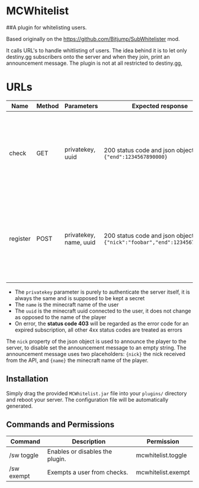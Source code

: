 MCWhitelist
==============

##A plugin for whitelisting users.

Based originally on the https://github.com/Bitjump/SubWhitelister mod.

It calls URL's to handle whitlisting of users.
The idea behind it is to let only destiny.gg subscribers onto the server and when they join, print an announcement message.
The plugin is not at all restricted to destiny.gg, 


URLs
==============
| Name     | Method | Parameters             | Expected response                                                           | Description                                                                                           |
|----------|--------|------------------------|-----------------------------------------------------------------------------|--------------------------------------------------------------------------------------------------------------------------------------------------------|
| check    | GET    | privatekey, uuid       | 200 status code and json object like `{"end":1234567890000}`                 | when caching of a user expires, the mod calls this url to check if the user is still whitelisted, the end timestamp is used for caching purposes    |
| register | POST   | privatekey, name, uuid | 200 status code and json object like `{"nick":"foobar","end":1234567890000}` | the `end` has to be a time in UTC, basically a unix timestamp in milliseconds, the parameters are sent in `application/x-www-form-urlencoded` form |

 * The `privatekey` parameter is purely to authenticate the server itself, it is always the same and is supposed to be kept a secret
 * The `name` is the minecraft name of the user
 * The `uuid` is the minecraft uuid connected to the user, it does not change as opposed to the name of the player
 * On error, the **status code 403** will be regarded as the error code for an expired subscription, all other 4xx status codes are treated as errors

The `nick` property of the json object is used to announce the player to the server, to disable set the announcement message to an empty string.
The announcement message uses two placeholders: `{nick}` the nick received from the API, and `{name}` the minecraft name of the player.

Installation
-------------
Simply drag the provided `MCWhitelist.jar` file into your `plugins/` directory and reboot your server. The configuration file will be automatically generated.

Commands and Permissions
------------------------
| Command    | Description                     | Permission         |
|------------|---------------------------------|--------------------|
| /sw toggle | Enables or disables the plugin. | mcwhitelist.toggle |
| /sw exempt | Exempts a user from checks.     | mcwhitelist.exempt |
